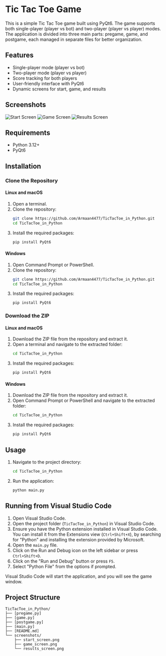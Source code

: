 # Tic Tac Toe Game

This is a simple Tic Tac Toe game built using PyQt6. The game supports both single-player (player vs bot) and two-player (player vs player) modes. The application is divided into three main parts: pregame, game, and postgame, each managed in separate files for better organization.

## Features

- Single-player mode (player vs bot)
- Two-player mode (player vs player)
- Score tracking for both players
- User-friendly interface with PyQt6
- Dynamic screens for start, game, and results

## Screenshots

![Start Screen](screenshots/start_screen.png)
![Game Screen](screenshots/game_screen.png)
![Results Screen](screenshots/results_screen.png)

## Requirements

- Python 3.12+
- PyQt6

## Installation

### Clone the Repository

#### Linux and macOS

1. Open a terminal.
2. Clone the repository:
    ```sh
    git clone https://github.com/Armaan4477/TicTacToe_in_Python.git
    cd TicTacToe_in_Python
    ```
3. Install the required packages:
    ```sh
    pip install PyQt6
    ```

#### Windows

1. Open Command Prompt or PowerShell.
2. Clone the repository:
    ```sh
    git clone https://github.com/Armaan4477/TicTacToe_in_Python.git
    cd TicTacToe_in_Python
    ```
3. Install the required packages:
    ```sh
    pip install PyQt6
    ```

### Download the ZIP

#### Linux and macOS

1. Download the ZIP file from the repository and extract it.
2. Open a terminal and navigate to the extracted folder:
    ```sh
    cd TicTacToe_in_Python
    ```
3. Install the required packages:
    ```sh
    pip install PyQt6
    ```

#### Windows

1. Download the ZIP file from the repository and extract it.
2. Open Command Prompt or PowerShell and navigate to the extracted folder:
    ```sh
    cd TicTacToe_in_Python
    ```
3. Install the required packages:
    ```sh
    pip install PyQt6
    ```

## Usage

1. Navigate to the project directory:
    ```sh
    cd TicTacToe_in_Python
    ```

2. Run the application:
    ```sh
    python main.py
    ```

## Running from Visual Studio Code

1. Open Visual Studio Code.
2. Open the project folder (`TicTacToe_in_Python`) in Visual Studio Code.
3. Ensure you have the Python extension installed in Visual Studio Code. You can install it from the Extensions view (`Ctrl+Shift+X`), by searching for "Python" and installing the extension provided by Microsoft.
4. Open the `main.py` file.
5. Click on the Run and Debug icon on the left sidebar or press `Ctrl+Shift+D`.
6. Click on the "Run and Debug" button or press `F5`.
7. Select "Python File" from the options if prompted.

Visual Studio Code will start the application, and you will see the game window.

## Project Structure

```plaintext
TicTacToe_in_Python/
├── [pregame.py]
├── [game.py]
├── [postgame.py]
├── [main.py]
├── [README.md]
└── screenshots/
    ├── start_screen.png
    ├── game_screen.png
    └── results_screen.png